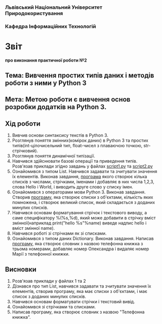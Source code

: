 ### Львівський Національний Університет Природокористування 

### Кафедра Інформаційних Технологій 

# Звіт

#### про виконання практичної роботи №2

## Тема: Вивчення простих типів даних і методів роботи з ними у Python 3

## Мета: Метою роботи є вивчення основ розробки додатків на Python 3.

## Хід роботи
1. Вивчив основи синтаксису текстів в Python 3.
2. Розглянув поняття змінних(комірок даних) в Python 3 та простих типів(int-цілочисельний тип, float-чисел з плаваючою точкою, str-стрічковий).
3. Розглянув поняття динамічної типізації.
4. Навчився здійснювати базові операції та приведення типів. Розв'язав приклади згідно завдань у файлах [script1.py](./script1.py) та [script2.py](./script2.py)
5. Ознайомився з типом List. Навчився задавати та зчитувати значення їх елементів. Виконав завдання, [програма](script3.py) якого створює кілька списків з числами, стрічками, іменами і добавляє в них числа 1,2,3, слова Hello і World, і виводить друге слово у списку імен.
6. Ознайомився з операторами мови Python 3. Виконав завдання. Створив [програму](./script4.py), яка створює списки з об'єктами, кількість яких помножена, і створює великий список, який складається з доданих минулих списків.
7. Навчився основам форматування стрічок і текстового виводу, а саме специфікатору %(%s,%d), який може добавити в стрічку вміст змінної(наприклад print("hello %s"%name) виведе надпис hello і вміст змінної name).
8. Навчився роботі зі стрічками як зі списками.
9. Ознайомився з типом даних Dictionary. Виконав завдання. Написав [програму](script5.py), яка створює словник з назвою телефонна книжка з трьома номерами, добавляє номер Олександра і видаляє номер Марії з телефонної книжки.
## Висновки
1) Розв'язав приклади у файлах 1 та 2
2) Дізнався про тип List, навчився задавати та зчитувати значення їх елементів, створив програму, яка має списки з об'єктами, і має список з доданих минулих списків.
3) Навчився основам форматувати стрічки і текстовий вивід.
4) Ознайомився зі стрічками та списками.
5) Написав програму, яка створює словник з назвою "Телефонна книжка".